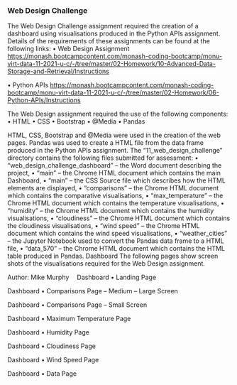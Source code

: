 ### Web Design Challenge

The Web Design Challenge assignment required the creation of a dashboard using visualisations produced in the Python APIs assignment.
Details of the requirements of these assignments can be found at the following links:
•	Web Design Assignment
https://monash.bootcampcontent.com/monash-coding-bootcamp/monu-virt-data-11-2021-u-c/-/tree/master/02-Homework/10-Advanced-Data-Storage-and-Retrieval/Instructions

•	Python APIs
https://monash.bootcampcontent.com/monash-coding-bootcamp/monu-virt-data-11-2021-u-c/-/tree/master/02-Homework/06-Python-APIs/Instructions

The Web Design assignment required the use of the following components:
•	HTML
•	CSS
•	Bootstrap
•	@Media
•	Pandas 

HTML, CSS, Bootstrap and @Media were used in the creation of the web pages. Pandas was used to create a HTML file from the data frame produced in the Python APIs assignment.
The “11_web_design_challenge” directory contains the following files submitted for assessment:
•	“web_design_challenge_dashboard” – the Word document describing the project,
•	“main” – the Chrome HTML document which contains  the main Dashboard,
•	“main” – the CSS Source file which describes how the HTML elements are displayed,
•	“comparisons” – the Chrome HTML document which contains the comparative visualisations,
•	“max_temperature” – the Chrome HTML document which contains the temperature  visualisations,
•	“humidity” – the Chrome HTML document which contains the humidity visualisations,
•	“cloudiness” – the Chrome HTML document which contains the cloudiness visualisations,
•	“wind speed” – the Chrome HTML document which contains the wind speed visualisations,
•	“weather_cities” – the Jupyter Notebook used to convert the Pandas data frame to a HTML file,
•	“data_570” – the Chrome HTML document which contains the HTML table produced in Pandas.
Dashboard
The following pages show screen shots of the visualisations required for the Web Design assignment. 













Author: Mike Murphy 
Dashboard
•	Landing Page
 
Dashboard
•	Comparisons Page – Medium – Large Screen
 
Dashboard
•	Comparisons Page – Small Screen
 
Dashboard
•	Maximum Temperature Page
 
Dashboard
•	Humidity Page
 
Dashboard
•	Cloudiness Page
 
Dashboard
•	Wind Speed Page
 
Dashboard
•	Data Page
 

